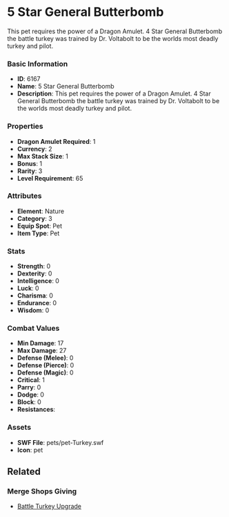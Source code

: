 # 5 Star General Butterbomb

This pet requires the power of a Dragon Amulet.  4 Star General Butterbomb the battle turkey was trained by Dr. Voltabolt to be the worlds most deadly turkey and pilot. 

### Basic Information

- **ID**: 6167
- **Name**: 5 Star General Butterbomb
- **Description**: This pet requires the power of a Dragon Amulet.  4 Star General Butterbomb the battle turkey was trained by Dr. Voltabolt to be the worlds most deadly turkey and pilot. 

### Properties

- **Dragon Amulet Required**: 1
- **Currency**: 2
- **Max Stack Size**: 1
- **Bonus**: 1
- **Rarity**: 3
- **Level Requirement**: 65

### Attributes

- **Element**: Nature
- **Category**: 3
- **Equip Spot**: Pet
- **Item Type**: Pet

### Stats

- **Strength**: 0
- **Dexterity**: 0
- **Intelligence**: 0
- **Luck**: 0
- **Charisma**: 0
- **Endurance**: 0
- **Wisdom**: 0

### Combat Values

- **Min Damage**: 17
- **Max Damage**: 27
- **Defense (Melee)**: 0
- **Defense (Pierce)**: 0
- **Defense (Magic)**: 0
- **Critical**: 1
- **Parry**: 0
- **Dodge**: 0
- **Block**: 0
- **Resistances**: 

### Assets

- **SWF File**: pets/pet-Turkey.swf
- **Icon**: pet

## Related

### Merge Shops Giving

- [Battle Turkey Upgrade](../merge-shops/33-battle-turkey-upgrade.md)

